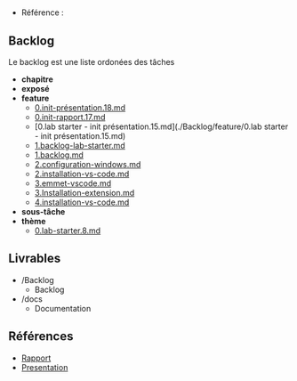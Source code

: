 #  

- Référence :   

 

## Backlog 

Le backlog est une liste ordonées des tâches 

- **chapitre** 
- **exposé** 
- **feature** 
  - [0.init-présentation.18.md](./Backlog/feature/0.init-présentation.18.md) 
  - [0.init-rapport.17.md](./Backlog/feature/0.init-rapport.17.md) 
  - [0.lab starter - init présentation.15.md](./Backlog/feature/0.lab starter - init présentation.15.md) 
  - [1.backlog-lab-starter.md](./Backlog/feature/1.backlog-lab-starter.md) 
  - [1.backlog.md](./Backlog/feature/1.backlog.md) 
  - [2.configuration-windows.md](./Backlog/feature/2.configuration-windows.md) 
  - [2.installation-vs-code.md](./Backlog/feature/2.installation-vs-code.md) 
  - [3.emmet-vscode.md](./Backlog/feature/3.emmet-vscode.md) 
  - [3.Installation-extension.md](./Backlog/feature/3.Installation-extension.md) 
  - [4.installation-vs-code.md](./Backlog/feature/4.installation-vs-code.md) 
- **sous-tâche** 
- **thème** 
  - [0.lab-starter.8.md](./Backlog/thème/0.lab-starter.8.md) 
## Livrables 

 

- /Backlog 
  - Backlog 
- /docs 
  - Documentation 
## Références 

- [Rapport](https://labs-web.github.io/lab-starter/) 
- [Presentation](https://labs-web.github.io/lab-starter/presentation.html)

